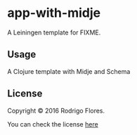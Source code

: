 # app-with-midje

A Leiningen template for FIXME.

## Usage

A Clojure template with Midje and Schema

## License

Copyright © 2016 Rodrigo Flores.

You can check the license [here](LICENSE)
